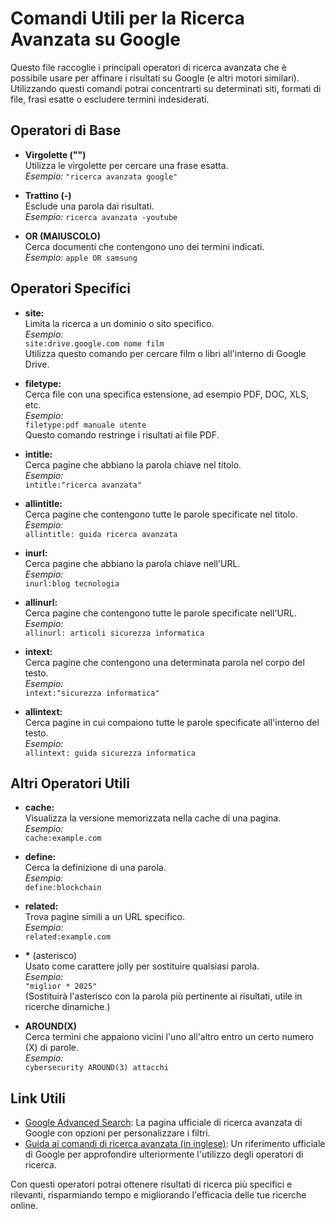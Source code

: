 # Comandi Utili per la Ricerca Avanzata su Google

Questo file raccoglie i principali operatori di ricerca avanzata che è possibile usare per affinare i risultati su Google (e altri motori similari). Utilizzando questi comandi potrai concentrarti su determinati siti, formati di file, frasi esatte o escludere termini indesiderati.  

## Operatori di Base

- **Virgolette ("")**  
  Utilizza le virgolette per cercare una frase esatta.  
  _Esempio:_ `"ricerca avanzata google"`

- **Trattino (-)**  
  Esclude una parola dai risultati.  
  _Esempio:_ `ricerca avanzata -youtube`

- **OR (MAIUSCOLO)**  
  Cerca documenti che contengono uno dei termini indicati.  
  _Esempio:_ `apple OR samsung`

## Operatori Specifici

- **site:**  
  Limita la ricerca a un dominio o sito specifico.  
  _Esempio:_  
  `site:drive.google.com nome film`  
  Utilizza questo comando per cercare film o libri all'interno di Google Drive.

- **filetype:**  
  Cerca file con una specifica estensione, ad esempio PDF, DOC, XLS, etc.  
  _Esempio:_  
  `filetype:pdf manuale utente`  
  Questo comando restringe i risultati ai file PDF.

- **intitle:**  
  Cerca pagine che abbiano la parola chiave nel titolo.  
  _Esempio:_  
  `intitle:"ricerca avanzata"`

- **allintitle:**  
  Cerca pagine che contengono tutte le parole specificate nel titolo.  
  _Esempio:_  
  `allintitle: guida ricerca avanzata`

- **inurl:**  
  Cerca pagine che abbiano la parola chiave nell'URL.  
  _Esempio:_  
  `inurl:blog tecnologia`

- **allinurl:**  
  Cerca pagine che contengono tutte le parole specificate nell'URL.  
  _Esempio:_  
  `allinurl: articoli sicurezza informatica`

- **intext:**  
  Cerca pagine che contengono una determinata parola nel corpo del testo.  
  _Esempio:_  
  `intext:"sicurezza informatica"`

- **allintext:**  
  Cerca pagine in cui compaiono tutte le parole specificate all'interno del testo.  
  _Esempio:_  
  `allintext: guida sicurezza informatica`

## Altri Operatori Utili

- **cache:**  
  Visualizza la versione memorizzata nella cache di una pagina.  
  _Esempio:_  
  `cache:example.com`

- **define:**  
  Cerca la definizione di una parola.  
  _Esempio:_  
  `define:blockchain`

- **related:**  
  Trova pagine simili a un URL specifico.  
  _Esempio:_  
  `related:example.com`

- **\*** (asterisco)  
  Usato come carattere jolly per sostituire qualsiasi parola.  
  _Esempio:_  
  `"miglior * 2025"`  
  (Sostituirà l'asterisco con la parola più pertinente ai risultati, utile in ricerche dinamiche.)

- **AROUND(X)**  
  Cerca termini che appaiono vicini l'uno all'altro entro un certo numero (X) di parole.  
  _Esempio:_  
  `cybersecurity AROUND(3) attacchi`

## Link Utili

- [Google Advanced Search](https://www.google.com/advanced_search): La pagina ufficiale di ricerca avanzata di Google con opzioni per personalizzare i filtri.
- [Guida ai comandi di ricerca avanzata (in inglese)](https://support.google.com/websearch/answer/2466433?hl=it): Un riferimento ufficiale di Google per approfondire ulteriormente l'utilizzo degli operatori di ricerca.

Con questi operatori potrai ottenere risultati di ricerca più specifici e rilevanti, risparmiando tempo e migliorando l'efficacia delle tue ricerche online.
